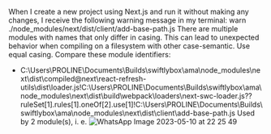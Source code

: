 When I create a new project using Next.js and run it without making any changes, I receive the following warning message in my terminal:
warn ./node_modules/next/dist/client/add-base-path.js
There are multiple modules with names that only differ in casing.
This can lead to unexpected behavior when compiling on a filesystem with other case-semantic.
Use equal casing. Compare these module identifiers:
* C:\Users\PROLINE\Documents\Builds\swiftlybox\ama\node_modules\next\dist\compiled\@next\react-refresh-utils\dist\loader.js!C:\Users\PROLINE\Documents\Builds\swiftlybox\ama\node_modules\next\dist\build\webpack\loaders\next-swc-loader.js??ruleSet[1].rules[1].oneOf[2].use[1]!C:\Users\PROLINE\Documents\Builds\swiftlybox\ama\node_modules\next\dist\client\add-base-path.js
    Used by 2 module(s), i. e.
![WhatsApp Image 2023-05-10 at 22 25 49](https://github.com/christopher-codespaces/nextjs-issue/assets/125880140/7a896655-a1dc-44c9-b43b-c043054be531)

